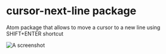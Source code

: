 # cursor-next-line package

Atom package that allows to move a cursor to a new line using SHIFT+ENTER shortcut

![A screenshot](https://f.cloud.github.com/assets/69169/2290250/c35d867a-a017-11e3-86be-cd7c5bf3ff9b.gif)
